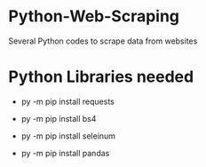 # Python-Web-Scraping
Several Python codes to scrape data from websites


# Python Libraries needed

  - py -m pip install requests

  - py -m pip install bs4
  - py -m pip install seleinum
  - py -m pip install pandas
